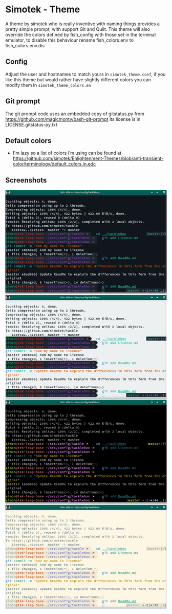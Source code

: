 # Simotek - Theme
A theme by simotek who is really inventive with naming things provides a pretty simple prompt, with support Git and Quilt.
This theme will also override the colors defined by fish_config with those set in the terminal emulator, to disable this behaviour rename fish_colors.env to fish_colors.env.dis

## Config
Adjust the user and hostnames to match yours in `simotek_theme.conf`, if you like this theme but would rather have slightly different colors you can modify them in `simotek_theme_colors.en`

## Git prompt
The git prompt code uses an embedded copy of gitstatus.py from  https://github.com/magicmonty/bash-git-prompt its license is in LICENSE.gitstatus-py.txt

## Default colors
  * I'm lazy so a list of colors i'm using can be found at https://github.com/simotek/Enlightenment-Themes/blob/anti-transient-color/terminology/default_colors.in.edc

## Screenshots
![Default](screenshots/default.png)
![Default Light](screenshots/default-light.png)
![Solarized](screenshots/solarized.png)
![Solarized Light](screenshots/solarized-light.png)
